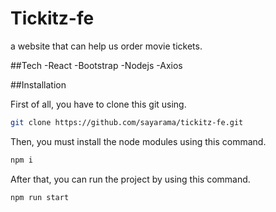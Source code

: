 # Tickitz-fe

a website that can help us order movie tickets.

##Tech
-React
-Bootstrap
-Nodejs
-Axios

##Installation

First of all, you have to clone this git using.

```bash
git clone https://github.com/sayarama/tickitz-fe.git
```

Then, you must install the node modules using this command.

```bash
npm i
```
After that, you can run the project by using this command.

```bash
npm run start
```


